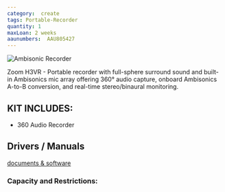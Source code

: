 ```yaml
---
category:  create
tags: Portable-Recorder
quantity: 1
maxLoan: 2 weeks
aaunumbers:  AAU805427
---
```

![Ambisonic Recorder](https://zoomcorp.com/media/original_images/H3-VR_Hero_1.png.768x0_q60.png)

Zoom H3VR - Portable recorder with full-sphere surround sound and built-in Ambisonics mic array offering 360° audio capture, onboard Ambisonics A-to-B conversion, and real-time stereo/binaural monitoring.
## KIT INCLUDES:
-  360 Audio Recorder

## Drivers / Manuals
[documents & software](https://zoomcorp.com/en/de/handheld-recorders/handheld-recorders/h3-vr-360-audio-recorder/h3-vr-support/)



### Capacity and Restrictions:

